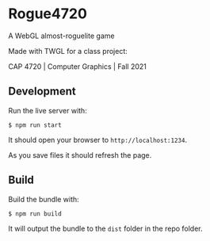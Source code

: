 # Rogue4720 

A WebGL almost-roguelite game

Made with TWGL for a class project:

CAP 4720 | Computer Graphics | Fall 2021

## Development

Run the live server with:

```
$ npm run start
```

It should open your browser to `http://localhost:1234`. 

As you save files it should refresh the page.

## Build

Build the bundle with:

```
$ npm run build
```

It will output the bundle to the `dist` folder in the repo folder.